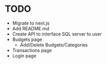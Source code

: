 #  TODO

- Migrate to next.js
- Add README.md
- Create API to interface SQL server to user
- Budgets page
    - Add/Delete Budgets/Categories
- Transactions page
- Login page

